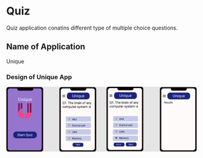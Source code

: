 
# Quiz
Quiz application conatins different type of multiple choice questions.
## Name of Application
Unique
### Design of Unique App
![Screenshot](Quiz.png)
